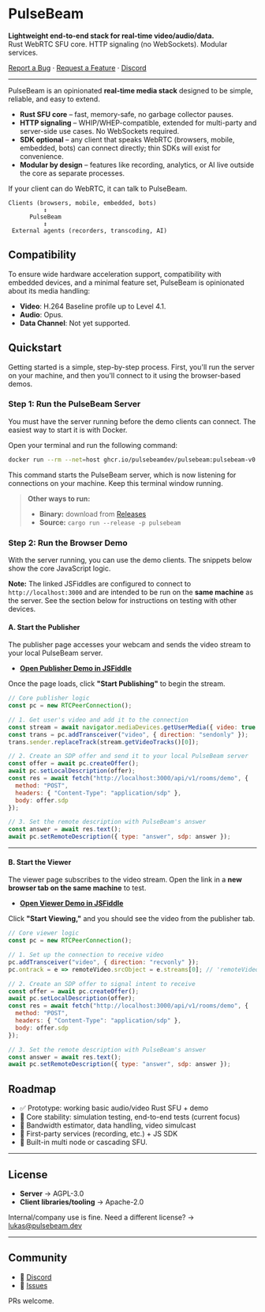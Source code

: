 # PulseBeam

**Lightweight end-to-end stack for real-time video/audio/data.**  
Rust WebRTC SFU core. HTTP signaling (no WebSockets). Modular services.  

[Report a Bug](https://github.com/pulsebeamdev/pulsebeam/issues) · [Request a Feature](https://github.com/pulsebeamdev/pulsebeam/issues) · [Discord](https://discord.gg/Bhd3t9afuB)

---

PulseBeam is an opinionated **real-time media stack** designed to be simple, reliable, and easy to extend.  

- **Rust SFU core** – fast, memory-safe, no garbage collector pauses.  
- **HTTP signaling** – WHIP/WHEP-compatible, extended for multi-party and server-side use cases. No WebSockets required.  
- **SDK optional** – any client that speaks WebRTC (browsers, mobile, embedded, bots) can connect directly; thin SDKs will exist for convenience. 
- **Modular by design** – features like recording, analytics, or AI live outside the core as separate processes.  

If your client can do WebRTC, it can talk to PulseBeam.

```
Clients (browsers, mobile, embedded, bots)
          ↕
      PulseBeam
          ↕
 External agents (recorders, transcoding, AI)
```

## Compatibility

To ensure wide hardware acceleration support, compatibility with embedded devices, and a minimal feature set, PulseBeam is opinionated about its media handling:

* **Video**: H.264 Baseline profile up to Level 4.1.
* **Audio**: Opus.
* **Data Channel**: Not yet supported.

## Quickstart

Getting started is a simple, step-by-step process. First, you'll run the server on your machine, and then you'll connect to it using the browser-based demos.

### Step 1: Run the PulseBeam Server

You must have the server running before the demo clients can connect. The easiest way to start it is with Docker.

Open your terminal and run the following command:

```bash
docker run --rm --net=host ghcr.io/pulsebeamdev/pulsebeam:pulsebeam-v0.1.13
```

This command starts the PulseBeam server, which is now listening for connections on your machine. Keep this terminal window running.

> **Other ways to run:**
>
> *   **Binary:** download from [Releases](https://github.com/pulsebeamdev/pulsebeam/releases/latest)
> *   **Source:** `cargo run --release -p pulsebeam`

### Step 2: Run the Browser Demo

With the server running, you can use the demo clients. The snippets below show the core JavaScript logic.

**Note:** The linked JSFiddles are configured to connect to `http://localhost:3000` and are intended to be run on the **same machine** as the server. See the section below for instructions on testing with other devices.

#### A. Start the Publisher

The publisher page accesses your webcam and sends the video stream to your local PulseBeam server.

*   **[Open Publisher Demo in JSFiddle](https://jsfiddle.net/lherman/0bqe6xnv/)**

Once the page loads, click **"Start Publishing"** to begin the stream.

```javascript
// Core publisher logic
const pc = new RTCPeerConnection();

// 1. Get user's video and add it to the connection
const stream = await navigator.mediaDevices.getUserMedia({ video: true });
const trans = pc.addTransceiver("video", { direction: "sendonly" });
trans.sender.replaceTrack(stream.getVideoTracks()[0]);

// 2. Create an SDP offer and send it to your local PulseBeam server
const offer = await pc.createOffer();
await pc.setLocalDescription(offer);
const res = await fetch("http://localhost:3000/api/v1/rooms/demo", {
  method: "POST",
  headers: { "Content-Type": "application/sdp" },
  body: offer.sdp
});

// 3. Set the remote description with PulseBeam's answer
const answer = await res.text();
await pc.setRemoteDescription({ type: "answer", sdp: answer });
```

---

#### B. Start the Viewer

The viewer page subscribes to the video stream. Open the link in a **new browser tab on the same machine** to test.

*   **[Open Viewer Demo in JSFiddle](https://jsfiddle.net/lherman/xotv9h6m)**

Click **"Start Viewing,"** and you should see the video from the publisher tab.

```javascript
// Core viewer logic
const pc = new RTCPeerConnection();

// 1. Set up the connection to receive video
pc.addTransceiver("video", { direction: "recvonly" });
pc.ontrack = e => remoteVideo.srcObject = e.streams[0]; // 'remoteVideo' is a <video> element

// 2. Create an SDP offer to signal intent to receive
const offer = await pc.createOffer();
await pc.setLocalDescription(offer);
const res = await fetch("http://localhost:3000/api/v1/rooms/demo", {
  method: "POST",
  headers: { "Content-Type": "application/sdp" },
  body: offer.sdp
});

// 3. Set the remote description with PulseBeam's answer
const answer = await res.text();
await pc.setRemoteDescription({ type: "answer", sdp: answer });
```

## Roadmap

* ✅ Prototype: working basic audio/video Rust SFU + demo
* 🚧 Core stability: simulation testing, end-to-end tests (current focus)
* 📅 Bandwidth estimator, data handling, video simulcast
* 📅 First-party services (recording, etc.) + JS SDK
* 📅 Built-in multi node or cascading SFU.

---

## License

* **Server** → AGPL-3.0
* **Client libraries/tooling** → Apache-2.0

Internal/company use is fine.
Need a different license? → [lukas@pulsebeam.dev](mailto:lukas@pulsebeam.dev)

---

## Community

* 💬 [Discord](https://discord.gg/Bhd3t9afuB)
* 🐛 [Issues](https://github.com/pulsebeamdev/pulsebeam/issues)

PRs welcome.
